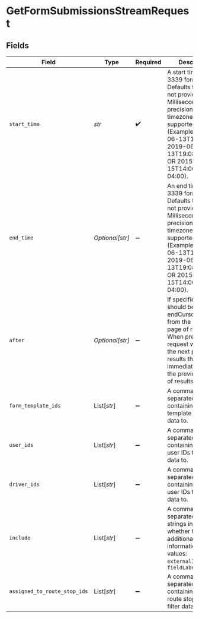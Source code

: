 # GetFormSubmissionsStreamRequest


## Fields

| Field                                                                                                                                                                                                           | Type                                                                                                                                                                                                            | Required                                                                                                                                                                                                        | Description                                                                                                                                                                                                     |
| --------------------------------------------------------------------------------------------------------------------------------------------------------------------------------------------------------------- | --------------------------------------------------------------------------------------------------------------------------------------------------------------------------------------------------------------- | --------------------------------------------------------------------------------------------------------------------------------------------------------------------------------------------------------------- | --------------------------------------------------------------------------------------------------------------------------------------------------------------------------------------------------------------- |
| `start_time`                                                                                                                                                                                                    | *str*                                                                                                                                                                                                           | :heavy_check_mark:                                                                                                                                                                                              |  A start time in RFC 3339 format. Defaults to now if not provided. Millisecond precision and timezones are supported. (Examples: 2019-06-13T19:08:25Z, 2019-06-13T19:08:25.455Z, OR 2015-09-15T14:00:12-04:00). |
| `end_time`                                                                                                                                                                                                      | *Optional[str]*                                                                                                                                                                                                 | :heavy_minus_sign:                                                                                                                                                                                              |  An end time in RFC 3339 format. Defaults to now if not provided. Millisecond precision and timezones are supported. (Examples: 2019-06-13T19:08:25Z, 2019-06-13T19:08:25.455Z, OR 2015-09-15T14:00:12-04:00).  |
| `after`                                                                                                                                                                                                         | *Optional[str]*                                                                                                                                                                                                 | :heavy_minus_sign:                                                                                                                                                                                              |  If specified, this should be the endCursor value from the previous page of results. When present, this request will return the next page of results that occur immediately after the previous page of results. |
| `form_template_ids`                                                                                                                                                                                             | List[*str*]                                                                                                                                                                                                     | :heavy_minus_sign:                                                                                                                                                                                              | A comma-separated list containing up to 50 template IDs to filter data to.                                                                                                                                      |
| `user_ids`                                                                                                                                                                                                      | List[*str*]                                                                                                                                                                                                     | :heavy_minus_sign:                                                                                                                                                                                              | A comma-separated list containing up to 50 user IDs to filter data to.                                                                                                                                          |
| `driver_ids`                                                                                                                                                                                                    | List[*str*]                                                                                                                                                                                                     | :heavy_minus_sign:                                                                                                                                                                                              | A comma-separated list containing up to 50 user IDs to filter data to.                                                                                                                                          |
| `include`                                                                                                                                                                                                       | List[*str*]                                                                                                                                                                                                     | :heavy_minus_sign:                                                                                                                                                                                              | A comma-separated list of strings indicating whether to return additional information. Valid values: `externalIds`, `fieldLabels`                                                                               |
| `assigned_to_route_stop_ids`                                                                                                                                                                                    | List[*str*]                                                                                                                                                                                                     | :heavy_minus_sign:                                                                                                                                                                                              | A comma-separated list containing up to 50 route stop IDs to filter data to.                                                                                                                                    |